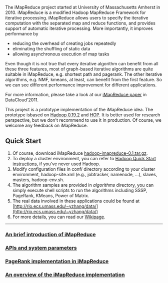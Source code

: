 The iMapReduce project started at University of Massachusetts Amherst in 2010. iMapReduce is a modified Hadoop MapReduce Framework for iterative processing. iMapReduce allows users to specify the iterative computation with the separated map and reduce functions, and provides support of automatic iterative processing. More importantly, it improves performance by

  * reducing the overhead of creating jobs repeatedly
  * eliminating the shuffling of static data
  * allowing asynchronous execution of map tasks

Even though it is not true that every iterative algorithm can benefit from all these three features, most of graph-based iterative algorithms are quite suitable in iMapReduce, e.g. shortest path and pagerank. The other iterative algorithms, e.g. NMF, kmeans, at least, can benefit from the first feature. So we can see different performance improvement for different applications.

For more information, please take a look at our [iMapReduce paper](http://rio.ecs.umass.edu/~yzhang/papers/DataCloud2011_iMapReduce.pdf) in DataCloud'2011.

This project is a prototype implementation of the iMapReduce idea. The prototype isbased on [Hadoop 0.19.2](http://hadoop.apache.org/) and [HOP](http://code.google.com/p/hop). It is better used for research perspective, but we don't recommend to use it in production. Of course, we welcome any feedback on iMapReduce.

## Quick Start ##

  1. Of course, download iMapReduce [hadoop-imapreduce-0.1.tar.gz](http://i-mapreduce.googlecode.com/files/hadoop-imapreduce-0.1.tar.gz).
  1. To deploy a cluster environment, you can refer to [Hadoop Quick Start instructions](http://hadoop.apache.org/common/docs/current/), if you've never used Hadoop.
  1. Modify configuration files in conf/ directory according to your cluster environment, hadoop-site.xml (e.g., jobtracker, namenode, ...), slaves, masters, hadoop-env.sh.
  1. The algorithm samples are provided in _algorithms_ directory, you can simply execute shell scripts to run the algorithms including SSSP, PageRank, KMeans, Power of Matrix.
  1. The real data involved in these applications could be found at [http://rio.ecs.umass.edu/~yzhang/data/](http://rio.ecs.umass.edu/~yzhang/data/)
  1. For more details, you can read our [Wikipage](http://code.google.com/p/i-mapreduce/w/list).


---


### [An brief introduction of iMapReduce](iMapReduceIntroduction.md) ###
### [APIs and system parameters](APIs.md) ###
### [PageRank implementation in iMapReduce](PagerankExample.md) ###
### [An overview of the iMapReduce implementation](iMapReduceImplementation.md) ###